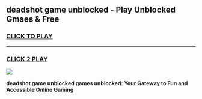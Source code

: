 
## deadshot game unblocked - Play Unblocked Gmaes & Free
<h3>
<a href="https://news.freeplayer.one?title=deadshot_game_unblocked&ref=16F">CLICK TO PLAY</a></h3>
<hr>

<h3>
<a href="https://news.freeplayer.one?title=deadshot_game_unblocked&ref=16F">CLICK 2 PLAY</a>
  
</h3>

<a href="https://news.freeplayer.one?title=deadshot_game_unblocked&ref=16F/"><img src="https://clearcache.store/games.png"></a>


**deadshot game unblocked games unblocked: Your Gateway to Fun and Accessible Online Gaming**
